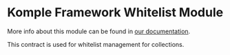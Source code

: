 # Komple Framework Whitelist Module

More info about this module can be found in [our documentation](https://docs.komple.io/komple-framework/modules/Whitelist-Module).

This contract is used for whitelist management for collections.

